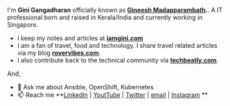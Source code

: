 I'm **Gini Gangadharan** officially known as **[Gineesh Madapparambath](https://www.linkedin.com/in/gineesh/).**. A IT professional born and raised in Kerala/India and currently working in Singapore.

- I keep my notes and articles at **[iamgini.com](https://www.iamgini.com/)**
- I am a fan of travel, food and technology. I share travel related articles via my blog **[rovervibes.com](https://www.rovervibes.com/)**. 
- I also contribute back to the technical community via **[techbeatly.com](https://www.techbeatly.com/)**.

And, 
- 💬 Ask me about Ansible, OpenShift, Kubernetes
- 📫 Reach me **[LinkedIn](https://www.linkedin.com/in/gineesh/) | [YoutTube](https://www.youtube.com/channel/UCLA_wrgCYV2R2ZHgk1xTCqg?sub_confirmation=1) | [Twitter](https://twitter.com/GiniGangadharan) | [email](mailto:net.gini@gmail.com) | [Instagram](https://www.instagram.com/ginigangadharan/) **

<!--
Here are some ideas to get you started:

- 🔭 I’m currently working on ...
- 🌱 I’m currently learning ...
- 👯 I’m looking to collaborate on ...
- 🤔 I’m looking for help with ...
- 💬 Ask me about ...
- 📫 How to reach me: ...
- 😄 Pronouns: ...
- ⚡ Fun fact: ...
-->
